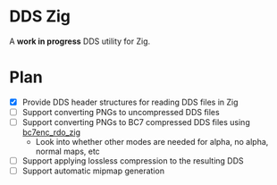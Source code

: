 # DDS Zig

A **work in progress** DDS utility for Zig.

# Plan
* [x] Provide DDS header structures for reading DDS files in Zig
* [ ] Support converting PNGs to uncompressed DDS files
* [ ] Support converting PNGs to BC7 compressed DDS files using [bc7enc_rdo_zig](https://github.com/Games-by-Mason/bc7enc_rdo_zig)
	* Look into whether other modes are needed for alpha, no alpha, normal maps, etc
* [ ] Support applying lossless compression to the resulting DDS
* [ ] Support automatic mipmap generation

